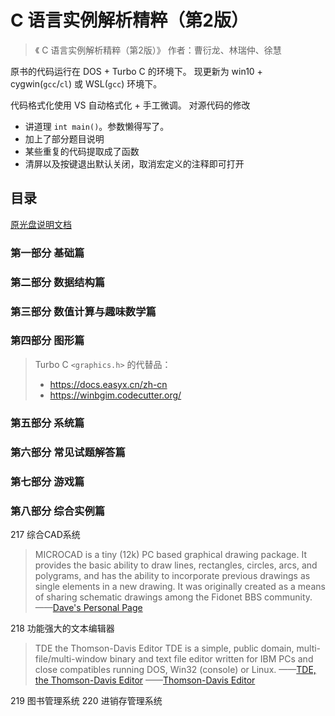 C 语言实例解析精粹（第2版）
=========================

> 《 C 语言实例解析精粹（第2版）》
> 作者：曹衍龙、林瑞仲、徐慧

原书的代码运行在 DOS + Turbo C 的环境下。
现更新为 win10 + cygwin(`gcc`/`cl`) 或 WSL(`gcc`) 环境下。

代码格式化使用 VS 自动格式化 + 手工微调。
对源代码的修改
+ 讲道理 `int main()`。参数懒得写了。 
+ 加上了部分题目说明
+ 某些重复的代码提取成了函数
+ 清屏以及按键退出默认关闭，取消宏定义的注释即可打开


## 目录

[原光盘说明文档](./CodeReadme.txt)

### 第一部分  基础篇

### 第二部分  数据结构篇

### 第三部分  数值计算与趣味数学篇

### 第四部分  图形篇

> Turbo C `<graphics.h>` 的代替品：
> + https://docs.easyx.cn/zh-cn 
> + https://winbgim.codecutter.org/ 

### 第五部分  系统篇

### 第六部分  常见试题解答篇

### 第七部分  游戏篇

### 第八部分  综合实例篇

217  综合CAD系统
> MICROCAD is a tiny (12k) PC based graphical drawing package. It provides the basic ability to draw lines, rectangles, circles, arcs, and polygrams, and has the ability to incorporate previous drawings as single elements in a new drawing. It was originally created as a means of sharing schematic drawings among the Fidonet BBS community.
> ——[Dave's Personal Page](http://dunfield.maknonsolutions.com/)

218  功能强大的文本编辑器
> TDE the Thomson-Davis Editor
> TDE is a simple, public domain, multi-file/multi-window binary and text file editor written for IBM PCs and close compatibles running DOS, Win32 (console) or Linux.
> ——[TDE, the Thomson-Davis Editor](http://adoxa.altervista.org/tde/index.html)
> ——[Thomson-Davis Editor](https://www.pement.org/tde.htm)

219  图书管理系统
220  进销存管理系统
